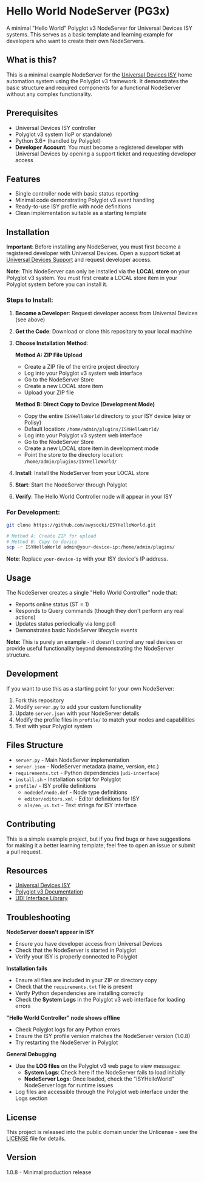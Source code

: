 # Hello World NodeServer (PG3x)

A minimal "Hello World" Polyglot v3 NodeServer for Universal Devices ISY systems. This serves as a basic template and learning example for developers who want to create their own NodeServers.

## What is this?

This is a minimal example NodeServer for the [Universal Devices ISY](https://www.universal-devices.com/) home automation system using the Polyglot v3 framework. It demonstrates the basic structure and required components for a functional NodeServer without any complex functionality.

## Prerequisites

- Universal Devices ISY controller
- Polyglot v3 system (IoP or standalone)
- Python 3.6+ (handled by Polyglot)
- **Developer Account**: You must become a registered developer with Universal Devices by opening a support ticket and requesting developer access

## Features

- Single controller node with basic status reporting
- Minimal code demonstrating Polyglot v3 event handling
- Ready-to-use ISY profile with node definitions
- Clean implementation suitable as a starting template

## Installation

**Important**: Before installing any NodeServer, you must first become a registered developer with Universal Devices. Open a support ticket at [Universal Devices Support](https://www.universal-devices.com/support/) and request developer access.

**Note**: This NodeServer can only be installed via the **LOCAL store** on your Polyglot v3 system. You must first create a LOCAL store item in your Polyglot system before you can install it.

### Steps to Install:

1. **Become a Developer**: Request developer access from Universal Devices (see above)
2. **Get the Code**: Download or clone this repository to your local machine
3. **Choose Installation Method**:

   **Method A: ZIP File Upload**
   - Create a ZIP file of the entire project directory
   - Log into your Polyglot v3 system web interface
   - Go to the NodeServer Store
   - Create a new LOCAL store item
   - Upload your ZIP file

   **Method B: Direct Copy to Device (Development Mode)**
   - Copy the entire `ISYHelloWorld` directory to your ISY device (eisy or Polisy)
   - Default location: `/home/admin/plugins/ISYHelloWorld/`
   - Log into your Polyglot v3 system web interface
   - Go to the NodeServer Store
   - Create a new LOCAL store item in development mode
   - Point the store to the directory location: `/home/admin/plugins/ISYHelloWorld/`

4. **Install**: Install the NodeServer from your LOCAL store
5. **Start**: Start the NodeServer through Polyglot
6. **Verify**: The Hello World Controller node will appear in your ISY

### For Development:
```bash
git clone https://github.com/awysocki/ISYHelloWorld.git

# Method A: Create ZIP for upload
# Method B: Copy to device
scp -r ISYHelloWorld admin@your-device-ip:/home/admin/plugins/
```

**Note**: Replace `your-device-ip` with your ISY device's IP address.

## Usage

The NodeServer creates a single "Hello World Controller" node that:
- Reports online status (ST = 1)
- Responds to Query commands (though they don't perform any real actions)
- Updates status periodically via long poll
- Demonstrates basic NodeServer lifecycle events

**Note:** This is purely an example - it doesn't control any real devices or provide useful functionality beyond demonstrating the NodeServer structure.

## Development

If you want to use this as a starting point for your own NodeServer:

1. Fork this repository
2. Modify `server.py` to add your custom functionality
3. Update `server.json` with your NodeServer details
4. Modify the profile files in `profile/` to match your nodes and capabilities
5. Test with your Polyglot system

## Files Structure

- `server.py` - Main NodeServer implementation
- `server.json` - NodeServer metadata (name, version, etc.)
- `requirements.txt` - Python dependencies (`udi-interface`)
- `install.sh` - Installation script for Polyglot
- `profile/` - ISY profile definitions
  - `nodedef/node.def` - Node type definitions
  - `editor/editors.xml` - Editor definitions for ISY
  - `nls/en_us.txt` - Text strings for ISY interface

## Contributing

This is a simple example project, but if you find bugs or have suggestions for making it a better learning template, feel free to open an issue or submit a pull request.

## Resources

- [Universal Devices ISY](https://www.universal-devices.com/)
- [Polyglot v3 Documentation](https://polyglot.universal-devices.com/)
- [UDI Interface Library](https://github.com/UniversalDevicesInc/udi-interface)

## Troubleshooting

**NodeServer doesn't appear in ISY**
- Ensure you have developer access from Universal Devices
- Check that the NodeServer is started in Polyglot
- Verify your ISY is properly connected to Polyglot

**Installation fails**
- Ensure all files are included in your ZIP or directory copy
- Check that the `requirements.txt` file is present
- Verify Python dependencies are installing correctly
- Check the **System Logs** in the Polyglot v3 web interface for loading errors

**"Hello World Controller" node shows offline**
- Check Polyglot logs for any Python errors
- Ensure the ISY profile version matches the NodeServer version (1.0.8)
- Try restarting the NodeServer in Polyglot

**General Debugging**
- Use the **LOG files** on the Polyglot v3 web page to view messages:
  - **System Logs**: Check here if the NodeServer fails to load initially
  - **NodeServer Logs**: Once loaded, check the "ISYHelloWorld" NodeServer logs for runtime issues
- Log files are accessible through the Polyglot web interface under the Logs section

## License

This project is released into the public domain under the Unlicense - see the [LICENSE](LICENSE) file for details.

## Version

1.0.8 - Minimal production release